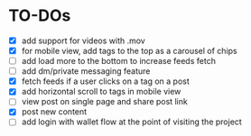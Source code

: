 # TO-DOs
- [x] add support for videos with .mov
- [x] for mobile view, add tags to the top as a carousel of chips
- [ ] add load more to the bottom to increase feeds fetch
- [ ] add dm/private messaging feature
- [x] fetch feeds if a user clicks on a tag on a post
- [x] add horizontal scroll to tags in mobile view
- [ ] view post on single page and share post link
- [x] post new content
- [ ] add login with wallet flow at the point of visiting the project